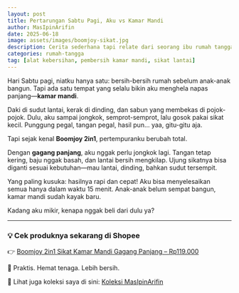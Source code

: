 ```yaml
---
layout: post
title: Pertarungan Sabtu Pagi, Aku vs Kamar Mandi
author: MasIpinArifin
date: 2025-06-18
image: assets/images/boomjoy-sikat.jpg
description: Cerita sederhana tapi relate dari seorang ibu rumah tangga yang menemukan alat pembersih kamar mandi yang benar-benar membantu.
categories: rumah-tangga
tag: [alat kebersihan, pembersih kamar mandi, sikat lantai]
---
```


Hari Sabtu pagi, niatku hanya satu: bersih-bersih rumah sebelum anak-anak bangun. Tapi ada satu tempat yang selalu bikin aku menghela napas panjang—**kamar mandi**.

Daki di sudut lantai, kerak di dinding, dan sabun yang membekas di pojok-pojok. Dulu, aku sampai jongkok, semprot-semprot, lalu gosok pakai sikat kecil. Punggung pegal, tangan pegal, hasil pun... yaa, gitu-gitu aja.

Tapi sejak kenal **Boomjoy 2in1**, pertempuranku berubah total.

Dengan **gagang panjang**, aku nggak perlu jongkok lagi. Tangan tetap kering, baju nggak basah, dan lantai bersih mengkilap. Ujung sikatnya bisa diganti sesuai kebutuhan—mau lantai, dinding, bahkan sudut tersempit.

Yang paling kusuka: hasilnya rapi dan cepat! Aku bisa menyelesaikan semua hanya dalam waktu 15 menit. Anak-anak belum sempat bangun, kamar mandi sudah kayak baru.

Kadang aku mikir, kenapa nggak beli dari dulu ya?

---

### 💡 Cek produknya sekarang di Shopee  
👉 [Boomjoy 2in1 Sikat Kamar Mandi Gagang Panjang – Rp119.000](https://s.shopee.co.id/3AviOMnTh3)

🧽 Praktis. Hemat tenaga. Lebih bersih.

🔗 Lihat juga koleksi saya di sini: [Koleksi MasIpinArifin](https://collshp.com/masipinarifin)

